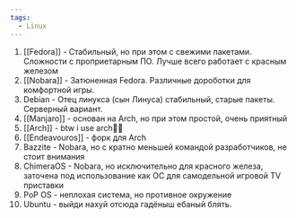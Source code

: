 ```yaml
---
tags:
  - Linux
---
```

1. [[Fedora]] - Стабильный, но при этом с свежими пакетами. Сложности с проприетарным ПО. Лучше всего работает с красным железом
2. [[Nobara]] - Затюненная Fedora. Различные дороботки для комфортной игры.
3. Debian - Отец линукса (сын Линуса) стабильный, старые пакеты. Серверный вариант.
4. [[Manjaro]] - основан на Arch, но при этом простой, очень приятный
5. [[Arch]] - btw i use arch🏳️‍⚧️
6. [[Endeavouros]] - форк для Arch
7. Bazzite - Nobara, но с кратно меньшей командой разработчиков, не стоит внимания
8. ChimeraOS - Nobara, но исключительно для красного железа, заточена под использование как ОС для самодельной игровой TV приставки
9. PoP OS - неплохая система, но противное окружение
10. Ubuntu - выйди нахуй отсюда гадёныш ебаный блять.
